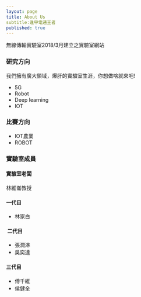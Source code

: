 ```yaml
---
layout: page
title: About Us
subtitle:逢甲電通王者
published: true
---
```


無線傳輸實驗室2018/3月建立之實驗室網站
### 研究方向

我們擁有廣大領域，爆肝的實驗室生涯，你想做啥就來吧!

  * 5G
  * Robot
  * Deep learning
  * IOT

### 比賽方向

  * IOT農業
  * ROBOT



### 實驗室成員

#### 實驗室老闆

林維崙教授

####  一代目
* 林家白

####  二代目
 * 張潤淋
 * 吳奕達

#### 三代目
 * 傅千維
 * 侯健全

